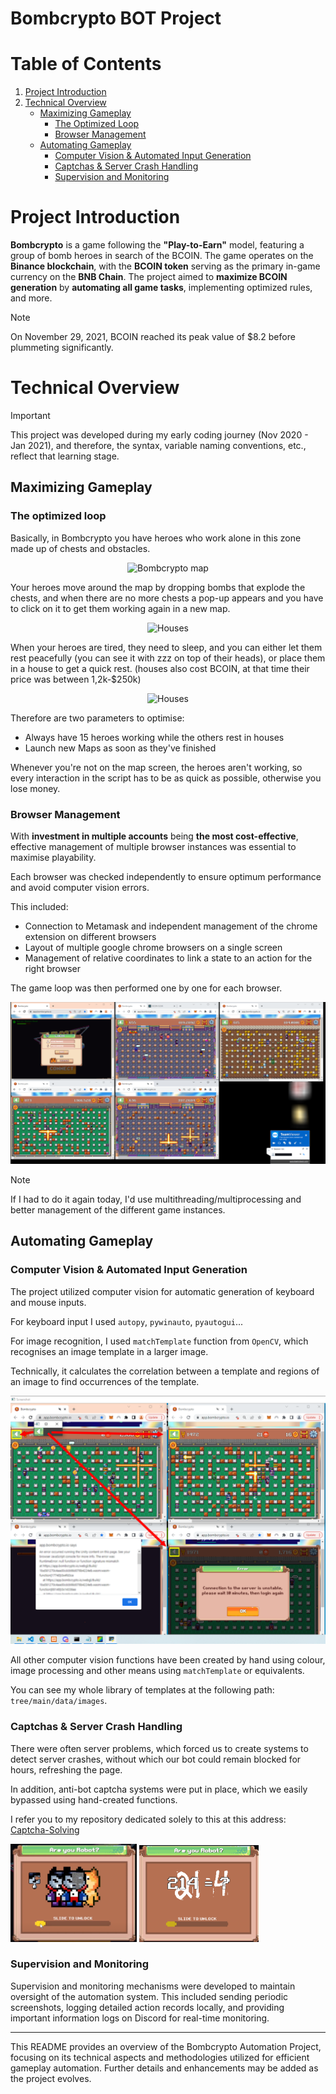 # Bombcrypto BOT Project

# Table of Contents
1. [Project Introduction](#project-introduction)
2. [Technical Overview](#technical-overview)
    - [Maximizing Gameplay](#maximizing-gameplay)
        - [The Optimized Loop](#the-optimized-loop)
        - [Browser Management](#browser-management)
    - [Automating Gameplay](#automating-gameplay)
        - [Computer Vision & Automated Input Generation](#computer-vision-&-automated-input-generation)
        - [Captchas & Server Crash Handling](#captchas-&-server-crash-handling)
        - [Supervision and Monitoring](#supervision-and-monitoring)

# Project Introduction

**Bombcrypto** is a game following the **"Play-to-Earn"** model, featuring a group of bomb heroes in search of the BCOIN. The game operates on the **Binance blockchain**, with the **BCOIN token** serving as the primary in-game currency on the **BNB Chain**. The project aimed to **maximize BCOIN generation** by **automating all game tasks**, implementing optimized rules, and more.

> [!NOTE]
> On November 29, 2021, BCOIN reached its peak value of $8.2 before plummeting significantly.

# Technical Overview

> [!IMPORTANT]
> This project was developed during my early coding journey (Nov 2020 - Jan 2021), and therefore, the syntax, variable naming conventions, etc., reflect that learning stage.

## Maximizing Gameplay

### The optimized loop

Basically, in Bombcrypto you have heroes who work alone in this zone made up of chests and obstacles. 

<div style="text-align: center;">
    <img src="https://i.ytimg.com/vi/bw097WMyiUo/maxresdefault.jpg" alt="Bombcrypto map" style="width:50%;">
</div>

Your heroes move around the map by dropping bombs that explode the chests, and when there are no more chests a pop-up appears and you have to click on it to get them working again in a new map.

<div style="text-align: center;">
    <img src="https://i.ytimg.com/vi/Slw3Pm9Ayek/maxresdefault.jpg" alt="Houses" style="width:40%;">
</div>

When your heroes are tired, they need to sleep, and you can either let them rest peacefully (you can see it with zzz on top of their heads), or place them in a house to get a quick rest. (houses also cost BCOIN, at that time their price was between 1,2k-$250k)

<div style="text-align: center;">
    <img src="https://www.altcoinbuzz.io/wp-content/uploads/2022/06/1-29-1024x565.png" alt="Houses" style="width:40%;">
</div>

Therefore are two parameters to optimise:
- Always have 15 heroes working while the others rest in houses
- Launch new Maps as soon as they've finished

Whenever you're not on the map screen, the heroes aren't working, so every interaction in the script has to be as quick as possible, otherwise you lose money.

### Browser Management

With **investment in multiple accounts** being **the most cost-effective**, effective management of multiple browser instances was essential to maximise playability.

Each browser was checked independently to ensure optimum performance and avoid computer vision errors.

This included:
- Connection to Metamask and independent management of the chrome extension on different browsers
- Layout of multiple google chrome browsers on a single screen
- Management of relative coordinates to link a state to an action for the right browser

The game loop was then performed one by one for each browser.

<div style="text-align: center;">
    <img src="https://raw.githubusercontent.com/hugocls/BOT-Bombcrypto/main/data/images/readme/browser_management.png" alt="Description de l'image" style="width:100%;">
</div>

> [!NOTE]
> If I had to do it again today, I'd use multithreading/multiprocessing and better management of the different game instances.

## Automating Gameplay

### Computer Vision & Automated Input Generation

The project utilized computer vision for automatic generation of keyboard and mouse inputs.

For keyboard input I used ```autopy```, ```pywinauto```, ```pyautogui```...

For image recognition, I used ```matchTemplate``` function from ```OpenCV```, which recognises an image template in a larger image.

Technically, it calculates the correlation between a template and regions of an image to find occurrences of the template.

<div style="text-align: center;">
    <img src="https://raw.githubusercontent.com/hugocls/BOT-Bombcrypto/main/data/images/readme/matchtemplate_.png" alt="Description de l'image" style="width:100%;">
</div>

All other computer vision functions have been created by hand using colour, image processing and other means using ```matchTemplate``` or equivalents.

You can see my whole library of templates at the following path: ```tree/main/data/images```.

### Captchas & Server Crash Handling

There were often server problems, which forced us to create systems to detect server crashes, without which our bot could remain blocked for hours, refreshing the page.

In addition, anti-bot captcha systems were put in place, which we easily bypassed using hand-created functions. 

I refer you to my repository dedicated solely to this at this address: [Captcha-Solving](https://github.com/HugoCls/Captcha-Solving)

<p float="left">
    <img src="https://raw.githubusercontent.com/HugoCls/Captcha-Solving/main/Bombcrypto-Puzzle/images/README_IMAGES/captcha_not_done.png" alt="Captcha 1" style="width: 40%;">
    <img src="https://raw.githubusercontent.com/HugoCls/Captcha-Solving/main/Bombcrypto-Numbers-Revealed/images/README_IMAGES/captcha_img.png" alt="Captcha 2" style="width: 38%;">
</p>

### Supervision and Monitoring

Supervision and monitoring mechanisms were developed to maintain oversight of the automation system. This included sending periodic screenshots, logging detailed action records locally, and providing important information logs on Discord for real-time monitoring.

---

This README provides an overview of the Bombcrypto Automation Project, focusing on its technical aspects and methodologies utilized for efficient gameplay automation. Further details and enhancements may be added as the project evolves.
